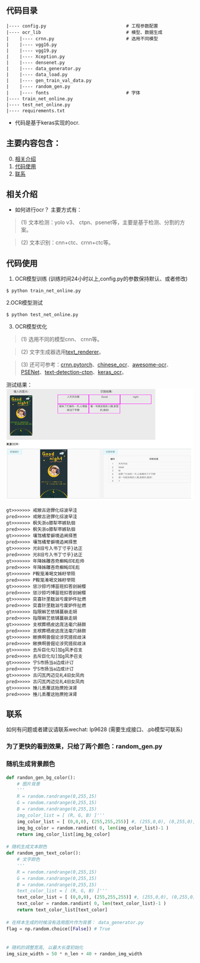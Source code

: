 ## 代码目录
```
|---- config.py                              # 工程参数配置
|---- ocr_lib                                # 模型、数据生成
|    |---- crnn.py                           # 选用不同模型
|    |---- vgg16.py 
|    |---- vgg19.py 
|    |---- Xception.py 
|    |---- densenet.py
|    |---- data_generator.py
|    |---- data_load.py
|    |---- gen_train_val_data.py
|    |---- random_gen.py
|    |---- fonts                             # 字体
|---- train_net_online.py 
|---- test_net_online.py  
|---- requirements.txt   
```

- 代码是基于keras实现的ocr.


## 主要内容包含：
0. [相关介绍](#相关介绍)
0. [代码使用](#代码使用)
0. [联系](#联系)

## 相关介绍
- 如何进行ocr？ 主要方式有：

> (1) 文本检测：yolo v3、 ctpn、psenet等，主要是基于检测、分割的方案。

> (2) 文本识别：cnn+ctc、crnn+ctc等。


## 代码使用

1. OCR模型训练 (训练时间24小时以上,config.py的参数保持默认、或者修改)
```
$ python train_net_online.py 
```

2.OCR模型测试
```
$ python test_net_online.py
```

3. OCR模型优化

> (1) 选用不同的模型cnn、 crnn等。

> (2) 文字生成器选用[text_renderer](https://github.com/MachineLP/text_renderer)。

> (3) 还可可参考：[crnn.pytorch](https://github.com/MachineLP/crnn.pytorch)、[chinese_ocr](https://github.com/MachineLP/chinese_ocr)、[awesome-ocr](https://github.com/MachineLP/awesome-ocr)、[PSENet](https://github.com/MachineLP/tensorflow_PSENet)、[text-detection-ctpn](https://github.com/eragonruan/text-detection-ctpn)、[keras_ocr](https://github.com/MachineLP/keras_ocr)。

测试结果：
![image](https://github.com/MachineLP/Shows/blob/master/ocr.png)
```
gt>>>>>>> 戒敞古逊罪化综波早洼
pred>>>>> 戒敞古逊罪化综波早洼
gt>>>>>>> 枫矢浙o膝犁苹嫉轨徊
pred>>>>> 枫矢浙o膝犁苹嫉轨徊
gt>>>>>>> 壤驾橘荤僻境追闸择葱
pred>>>>> 壤驾橘荤僻境追闸择葱
gt>>>>>>> 光8旧亏入书丁寸乎}达正
pred>>>>> 光8旧亏入书丁寸乎}达正
gt>>>>>>> 年降姊雕吝奇癣盹印E彪帅
pred>>>>> 年降姊雕吝奇癣盹印E彪
gt>>>>>>> P鞍笼淆喝文姊籽举陨
pred>>>>> P鞍笼淆喝文姊籽举陨
gt>>>>>>> 惩沙掠巧博苗班扣答刽豌樱
pred>>>>> 惩沙掠巧博苗班扣答刽豌樱
gt>>>>>>> 突喜针垄麸汹亏废妒件扯燃
pred>>>>> 突喜针垄麸汹亏废妒件扯燃
gt>>>>>>> 指限蝌艺依铺蔓崩走胡
pred>>>>> 指限蝌艺依铺蔓崩走胡
gt>>>>>>> 支袱葬栖皮这庞法毫穴赫颇
pred>>>>> 支袱葬栖皮这庞法毫穴赫颇
gt>>>>>>> 敞换啊兽倔论涉究搓叔歧沫
pred>>>>> 敞换啊兽倔论涉究搓叔歧沫
gt>>>>>>> 去斥巨化勾]加g风矛召支
pred>>>>> 去斥巨化勾]加g风矛召支
gt>>>>>>> 宁S市扬当a边成计订
pred>>>>> 宁S市扬当a边成计订
gt>>>>>>> 古闪瓦丙迈见礼4旧女凤肉
pred>>>>> 古闪瓦丙迈见礼4旧女凤肉
gt>>>>>>> 捶儿丢覆这抬蔗抢沫肾
pred>>>>> 捶儿丢覆这抬蔗抢沫肾
```

## 联系

如何有问题或者建议请联系wechat: lp9628    (需要生成接口、.pb模型可联系)



### 为了更快的看到效果，只给了两个颜色：random_gen.py
### 随机生成背景颜色
```python
def randon_gen_bg_color():
    # 图片背景
    '''
    R = random.randrange(0,255,15)
    G = random.randrange(0,255,15)
    B = random.randrange(0,255,15)
    img_color_list = [ (R, G, B) ]'''
    img_color_list = [ (0,0,0), (255,255,255)] #, (255,0,0), (0,255,0), (0,0,255), (0,255,255), (255,0,255), (255,255,0),  (128,128,128), (128,0,0), (0,128,0), (0,0,128), (0,128,128), (128,0,128), (128,128,0) ]
    img_bg_color = random.randint( 0, len(img_color_list)-1 )
    return img_color_list[img_bg_color]

# 随机生成文本颜色
def random_gen_text_color():
    # 文字颜色
    '''
    R = random.randrange(0,255,15)
    G = random.randrange(0,255,15)
    B = random.randrange(0,255,15)
    text_color_list = [ (R, G, B) ]'''
    text_color_list = [ (0,0,0), (255,255,255)] #, (255,0,0), (0,255,0), (0,0,255), (0,255,255), (255,0,255), (255,255,0),  (128,128,128), (128,0,0), (0,128,0), (0,0,128), (0,128,128), (128,0,128), (128,128,0) ]
    text_color = random.randint( 0, len(text_color_list)-1 )
    return text_color_list[text_color]

# 在样本生成的时候没有选用图片作为背景： data_generator.py
flag = np.random.choice([False]) # True


# 随机的调整宽高, 以最大长度初始化
img_size_width = 50 * n_len + 40 + randon_img_width
```

